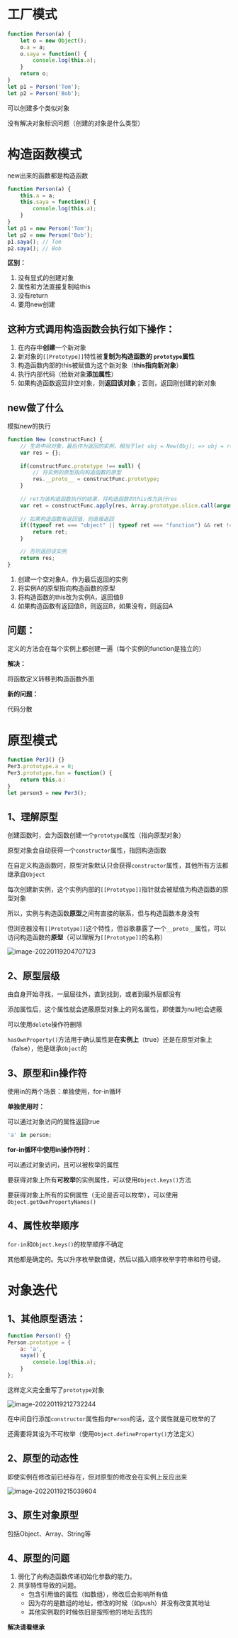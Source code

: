 # 工厂模式

```js
function Person(a) {
	let o = new Object();
	o.a = a;
	o.saya = function() {
		console.log(this.a);
	}
	return o;
}
let p1 = Person('Tom');
let p2 = Person('Bob');
```

可以创建多个类似对象

没有解决对象标识问题（创建的对象是什么类型）

# 构造函数模式

new出来的函数都是构造函数

```js
function Person(a) {
	this.a = a;
	this.saya = function() {
		console.log(this.a);
	}
}
let p1 = new Person('Tom');
let p2 = new Person('Bob');
p1.saya(); // Tom
p2.saya(); // Bob
```

**区别：**

1. 没有显式的创建对象
2. 属性和方法直接复制给this
3. 没有return
4. 要用new创建

## **这种方式调用构造函数会执行如下操作：**

1. 在内存中**创建**一个新对象
2. 新对象的`[[Prototype]]`特性被**复制为构造函数的 `prototype`属性**
3. 构造函数内部的this被赋值为这个新对象（**this指向新对象**）
4. 执行内部代码（给新对象**添加属性**）
5. 如果构造函数返回非空对象，则**返回该对象**；否则，返回刚创建的新对象

## new做了什么

模拟new的执行

```js
function New (constructFunc) {
	// 生命中间对象，最后作为返回的实例，相当于let obj = New(Obj); => obj = res
	var res = {};
	
	if(constructFunc.prototype !== null) {
		// 将实例的原型指向构造函数的原型
		res.__proto__ = constructFunc.prototype;
	}
	
	// ret为该构造函数执行的结果，将构造函数的this改为执行res
	var ret = constructFunc.apply(res, Array.prototype.slice.call(arguments, 1));
	
	// 如果构造函数有返回值，则直接返回
	if((typeof ret === "object" || typeof ret === "function") && ret !== null) {
		return ret;
	}

	// 否则返回该实例
	return res;
} 
```

1. 创建一个空对象A，作为最后返回的实例
2. 将实例A的原型指向构造函数的原型
3. 将构造函数的this改为实例A，返回值B
4. 如果构造函数有返回值B，则返回B，如果没有，则返回A





## **问题：**

定义的方法会在每个实例上都创建一遍（每个实例的function是独立的）

**解决：**

将函数定义转移到构造函数外面

**新的问题：**

代码分散



# 原型模式

```js
function Per3() {}
Per3.prototype.a = 0;
Per3.prototype.fun = function() {
    return this.a；
}
let person3 = new Per3();
```

## 1、理解原型

创建函数时，会为函数创建一个`prototype`属性（指向原型对象）

原型对象会自动获得一个`constructor`属性，指回构造函数



在自定义构造函数时，原型对象默认只会获得`constructor`属性，其他所有方法都继承自`Object`

每次创建新实例，这个实例内部的`[[Prototype]]`指针就会被赋值为构造函数的原型对象

所以，实例与构造函数**原型**之间有直接的联系，但与构造函数本身没有

但浏览器没有`[[Prototype]]`这个特性，但谷歌暴露了一个`__proto__`属性，可以访问构造函数的**原型**（可以理解为`[[Prototype]]`的名称）

![image-20220119204707123](https://raw.githubusercontent.com/LShang233/mdImg/master/img/20220119204707.png)

## 2、原型层级

由自身开始寻找，一层层往外，直到找到，或者到最外层都没有

添加属性后，这个属性就会遮蔽原型对象上的同名属性，即使置为null也会遮蔽

可以使用`delete`操作符删除

`hasOwnProperty()`方法用于确认属性是**在实例上**（true）还是在原型对象上（false），他是继承`Object`的

## 3、原型和in操作符

使用in的两个场景：单独使用，for-in循环

**单独使用时：**

可以通过对象访问的属性返回true

```js
'a' in person;
```

**for-in循环中使用in操作符时：**

可以通过对象访问，且可以被枚举的属性

要获得对象上所有**可枚举**的实例属性，可以使用`Object.keys()`方法

要获得对象上所有的实例属性（无论是否可以枚举），可以使用 `Object.getOwnPropertyNames()`

## 4、属性枚举顺序

`for-in`和`Object.keys()`的枚举顺序不确定

其他都是确定的。先以升序枚举数值键，然后以插入顺序枚举字符串和符号键。



# 对象迭代

## 1、其他原型语法：

```js
function Person() {}
Person.prototype = {
    a: 'a',
    saya() {
        console.log(this.a);
    }
};
```

这样定义完全重写了`prototype`对象

![image-20220119212732244](https://raw.githubusercontent.com/LShang233/mdImg/master/img/20220119212732.png)

在中间自行添加`constructor`属性指向`Person`的话，这个属性就是可枚举的了

还需要将其设为不可枚举（使用`Object.defineProperty()`方法定义）

## 2、原型的动态性

即使实例在修改前已经存在，但对原型的修改会在实例上反应出来

![image-20220119215039604](https://raw.githubusercontent.com/LShang233/mdImg/master/img/20220119215039.png)

## 3、原生对象原型

包括Object、Array、String等

## 4、原型的问题

1. 弱化了向构造函数传递初始化参数的能力。
2. 共享特性导致的问题。
   - 包含引用值的属性（如数组），修改后会影响所有值
   - 因为存的是数组的地址，修改的时候（如push）并没有改变其地址
   - 其他实例取的时候依旧是按照他的地址去找的





**解决请看继承**